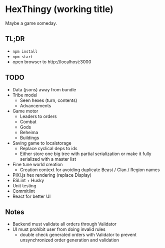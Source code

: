 # HexThingy (working title)

Maybe a game someday.

## TL;DR

- `npm install`
- `npm start`
- open browser to http://localhost:3000

## TODO

- Data (jsons) away from bundle
- Tribe model
  - Seen hexes (turn, contents)
  - Advancements
- Game motor
  - Leaders to orders
  - Combat
  - Gods
  - Beheima
  - Buildings
- Saving game to localstorage
  - Replace cyclical deps to ids
  - Either store one big tree with partial serialization or make it fully serialized with a master list
- Fine tune world creation
  - Creation context for avoiding duplicate Beast / Clan / Region names
- PIXI.js hex rendering (replace Display)
- ESLint + Husky
- Unit testing
- Commitlint
- React for better UI

## Notes

- Backend must validate all orders through Validator
- UI must prohibit user from doing invalid rules
  - double check generated orders with Validator to prevent unsynchronized order generation and validation
